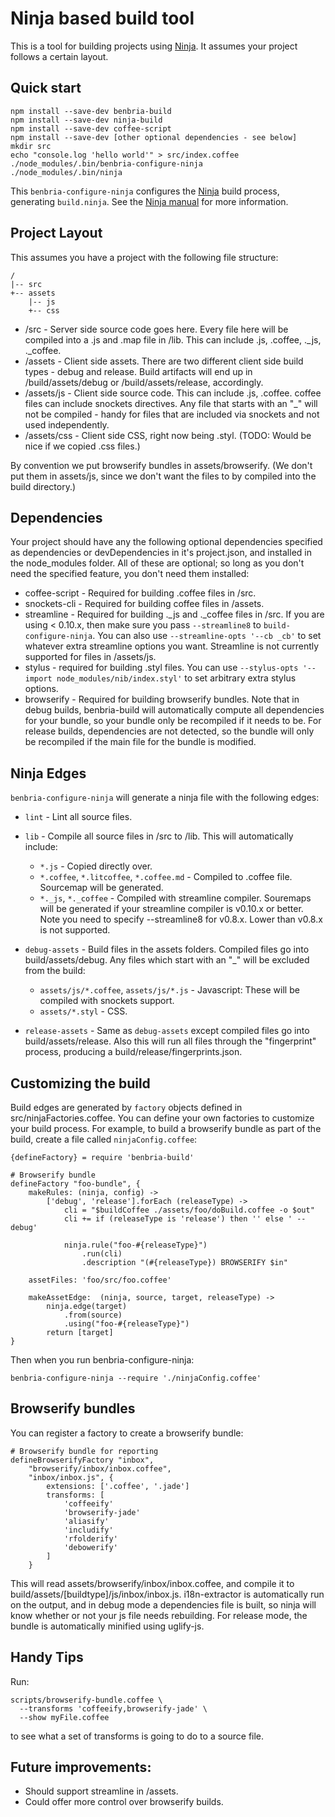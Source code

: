 # Ninja based build tool

This is a tool for building projects using [Ninja](http://martine.github.io/ninja/).  It assumes
your project follows a certain layout.

## Quick start

    npm install --save-dev benbria-build
    npm install --save-dev ninja-build
    npm install --save-dev coffee-script
    npm install --save-dev [other optional dependencies - see below]
    mkdir src
    echo "console.log 'hello world'" > src/index.coffee
    ./node_modules/.bin/benbria-configure-ninja
    ./node_modules/.bin/ninja

This `benbria-configure-ninja` configures the [Ninja](http://martine.github.io/ninja/) build
process, generating `build.ninja`. See the
[Ninja manual](http://martine.github.io/ninja/manual.html) for more information.

## Project Layout

This assumes you have a project with the following file structure:


    /
    |-- src
    +-- assets
        |-- js
        +-- css

  * /src - Server side source code goes here.  Every file here will be compiled into a .js and .map
    file in /lib.  This can include .js, .coffee, ._js, ._coffee.
  * /assets - Client side assets.  There are two different client side build types - debug and
    release.  Build artifacts will end up in /build/assets/debug or /build/assets/release,
    accordingly.
  * /assets/js - Client side source code.  This can include .js, .coffee.  coffee files can
    include snockets directives.  Any file that starts with an "_" will not be compiled - handy
    for files that are included via snockets and not used independently.
  * /assets/css - Client side CSS, right now being .styl. (TODO: Would be nice if
    we copied .css files.)

By convention we put browserify bundles in assets/browserify.  (We don't put them in assets/js,
since we don't want the files to by compiled into the build directory.)

## Dependencies

Your project should have any the following optional dependencies specified as dependencies or
devDependencies in it's project.json, and installed in the node_modules folder.  All of these are
optional; so long as you don't need the specified feature, you don't need them installed:

* coffee-script - Required for building .coffee files in /src.
* snockets-cli - Required for building coffee files in /assets.
* streamline - Required for building ._js and ._coffee files in /src.  If you are
  using < 0.10.x, then make sure you pass `--streamline8` to `build-configure-ninja`.  You can also
  use `--streamline-opts '--cb _cb'` to set whatever extra streamline options you want.  Streamline
  is not currently supported for files in /assets/js.
* stylus - required for building .styl files.  You can use
  `--stylus-opts '--import node_modules/nib/index.styl'` to set arbitrary extra stylus options.
* browserify - Required for building browserify bundles.  Note that in debug builds, benbria-build
  will automatically compute all dependencies for your bundle, so your bundle only be
  recompiled if it needs to be.  For release builds, dependencies are not detected, so the
  bundle will only be recompiled if the main file for the bundle is modified.

## Ninja Edges

`benbria-configure-ninja` will generate a ninja file with the following edges:

* `lint` - Lint all source files.

* `lib` - Compile all source files in /src to /lib.  This will automatically include:
  * `*.js` - Copied directly over.
  * `*.coffee`, `*.litcoffee`, `*.coffee.md` - Compiled to .coffee file.  Sourcemap will be
    generated.
  * `*._js`, `*._coffee` - Compiled with streamline compiler.  Souremaps will be generated if your
    streamline compiler is v0.10.x or better.  Note you need to specify --streamline8 for
    v0.8.x.  Lower than v0.8.x is not supported.

* `debug-assets` - Build files in the assets folders.  Compiled files go into build/assets/debug.
  Any files which start with an "_" will be excluded from the build:

  * `assets/js/*.coffee`, `assets/js/*.js` - Javascript: These will be compiled with snockets support.
  * `assets/*.styl` - CSS.

* `release-assets` - Same as `debug-assets` except compiled files go into build/assets/release.
  Also this will run all files through the "fingerprint" process, producing a
  build/release/fingerprints.json.

## Customizing the build

Build edges are generated by `factory` objects defined in src/ninjaFactories.coffee.  You can
define your own factories to customize your build process.  For example, to build a browserify
bundle as part of the build, create a file called `ninjaConfig.coffee`:

    {defineFactory} = require 'benbria-build'

    # Browserify bundle
    defineFactory "foo-bundle", {
        makeRules: (ninja, config) ->
            ['debug', 'release'].forEach (releaseType) ->
                cli = "$buildCoffee ./assets/foo/doBuild.coffee -o $out"
                cli += if (releaseType is 'release') then '' else ' --debug'

                ninja.rule("foo-#{releaseType}")
                    .run(cli)
                    .description "(#{releaseType}) BROWSERIFY $in"

        assetFiles: 'foo/src/foo.coffee'

        makeAssetEdge:  (ninja, source, target, releaseType) ->
            ninja.edge(target)
                .from(source)
                .using("foo-#{releaseType}")
            return [target]
    }

Then when you run benbria-configure-ninja:

    benbria-configure-ninja --require './ninjaConfig.coffee'

## Browserify bundles

You can register a factory to create a browserify bundle:

    # Browserify bundle for reporting
    defineBrowserifyFactory "inbox",
        "browserify/inbox/inbox.coffee",
        "inbox/inbox.js", {
            extensions: ['.coffee', '.jade']
            transforms: [
                'coffeeify'
                'browserify-jade'
                'aliasify'
                'includify'
                'rfolderify'
                'debowerify'
            ]
        }

This will read assets/browserify/inbox/inbox.coffee, and compile it to
build/assets/[buildtype]/js/inbox/inbox.js.  i18n-extractor is automatically run on the output,
and in debug mode a dependencies file is built, so ninja will know whether or not your js file
needs rebuilding.  For release mode, the bundle is automatically minified using uglify-js.

## Handy Tips

Run:

    scripts/browserify-bundle.coffee \
      --transforms 'coffeeify,browserify-jade' \
      --show myFile.coffee

to see what a set of transforms is going to do to a source file.

## Future improvements:

* Should support streamline in /assets.
* Could offer more control over browserify builds.
